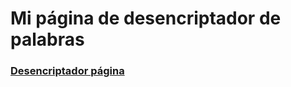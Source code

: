 # Mi página de desencriptador de palabras
### [Desencriptador página](https://alexgeovanni.github.io/Descriptador/)